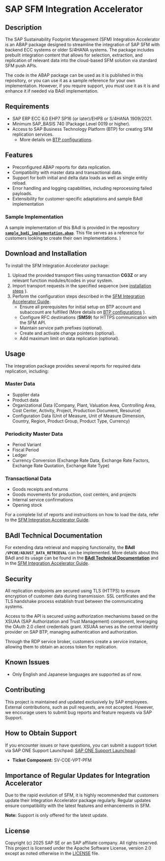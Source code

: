 # SAP SFM Integration Accelerator


## Description

The SAP Sustainability Footprint Management (SFM) Integration Accelerator is an ABAP package designed to streamline the integration of SAP SFM with backend ECC systems or older S/4HANA systems. The package includes prebuilt integration content that allows for selection, extraction, and replication of relevant data into the cloud-based SFM solution via standard SFM push APIs.

The code in the ABAP package can be used as it is published in this repository, or you can use it as a sample reference for your own implementation. However, if you require support, you must use it as it is and enhance it if needed via BAdI implementation.

## Requirements

- SAP ERP ECC 6.0 EHP7 SP16 (or later)/EHP8 or S/4HANA 1909/2021.
- Minimum SAP\_BASIS 740 (Package Level 0019 or higher).
- Access to SAP Business Technology Platform (BTP) for creating SFM replication services.
  - More details on [BTP configurations](https://help.sap.com/docs/sustainability-footprint-management/sap-sustainability-footprint-management-b3e39aed098c41a2b0d49db0caf80711/initial-setup).

## Features

- Preconfigured ABAP reports for data replication.
- Compatibility with master data and transactional data.
- Support for both initial and delta data loads as well as single entity reload.
- Error handling and logging capabilities, including reprocessing failed payloads.
- Extensibility for customer-specific adaptations and sample BAdI implementation

### **Sample Implementation**
A sample implementation of this BAdI is provided in the repository **[`sample_badi_implementation.abap`](sfm-integration-enhancements-samples/sample%20badi%20implementation.abap)**. This file serves as a reference for customers looking to create their own implementations.
)

## Download and Installation

To install the SFM Integration Accelerator package:

1. Upload the provided transport files using transaction **CG3Z** or any relevant function modules/tcodes in your system.
2. Import transport requests in the specified sequence (see [installation steps](sfm-abap-technical-objects/readme.md) ).
3. Perform the configuration steps described in the [SFM Integration Accelerator Guide](Documentation/SAP_VP_SFM_Integration%20Accelerator_ConfigGuide_v2_0.pdf).
   - Ensure all prerequisites for initial setup on BTP account and subaccount are fulfilled (More details on [BTP configurations](https://help.sap.com/docs/sustainability-footprint-management/sap-sustainability-footprint-management-b3e39aed098c41a2b0d49db0caf80711/initial-setup) ).
   - Configure RFC destinations (**SM59**) for HTTPS communication with the SFM API.
   - Maintain service path prefixes (optional).
   - Create and activate change pointers (optional).
   - Add maximum limit on data replication (optional).
   

## Usage

The integration package provides several reports for required data replication, including:

### **Master Data**

- Supplier data
- Product data
- Organizational Data (Company, Plant, Valuation Area, Controlling Area, Cost Center, Activity, Project, Production Document, Resource)
- Configuration Data (Unit of Measure, Unit of Measure Dimension, Country, Region, Product Group, Product Type, Currency)

### **Periodicity Master Data**

- Period Variant
- Fiscal Period
- Ledger
- Currency Conversion (Exchange Rate Data, Exchange Rate Factors, Exchange Rate Quotation, Exchange Rate Type)

### **Transactional Data**

- Goods receipts and returns
- Goods movements for production, cost centers, and projects
- Internal service confirmations
- Opening stock

For a complete list of reports and instructions on how to load the data, refer to the [SFM Integration Accelerator Guide](Documentation/SAP_VP_SFM_Integration%20Accelerator_ConfigGuide_v2_0.pdf).

## BAdI Technical Documentation

For extending data retrieval and mapping functionality, the **BAdI `/VPCOE/ADJUST_DATA_RETRIEVAL`** can be implemented. More details about this BAdI and its usage can be found in the **[BAdI Technical Documentation](sfm-integration-enhancements-samples/badi-documentation)** and in the [SFM Integration Accelerator Guide](Documentation/SAP_VP_SFM_Integration%20Accelerator_ConfigGuide_v2_0.pdf).

## Security

All replication endpoints are secured using TLS (HTTPS) to ensure encryption of customer data during transmission.
SSL certificates and the TLS handshake process establish trust between the communicating systems.

Access to the API is secured using authorization mechanisms based on the XSUAA (SAP Authorization and Trust Management) component, leveraging the OAuth 2.0 client credentials grant.
XSUAA serves as the central identity provider on SAP BTP, managing authentication and authorization.

Through the RDP service broker, customers create a service instance, allowing them to obtain an access token for replication.

## Known Issues

- Only English and Japanese languages are supported as of now.

## Contributing

This project is maintained and updated exclusively by SAP employees. External contributions, such as pull requests, are not accepted. However, we encourage users to submit bug reports and feature requests via SAP Support.


## How to Obtain Support

If you encounter issues or have questions, you can submit a support ticket via SAP ONE Support Launchpad: [SAP ONE Support Launchpad](https://support.sap.com/en/index.html):

- **Ticket Component:** SV-COE-VPT-PFM

## Importance of Regular Updates for Integration Accelerator

Due to the rapid evolution of SFM, it is highly recommended that customers update their Integration Accelerator package regularly. Regular updates ensure compatibility with the latest features and enhancements in SFM.

**Note:** Support is only offered for the latest update.

## License

Copyright (c) 2025 SAP SE or an SAP affiliate company. All rights reserved. This project is licensed under the Apache Software License, version 2.0 except as noted otherwise in the [LICENSE](LICENSE) file.

